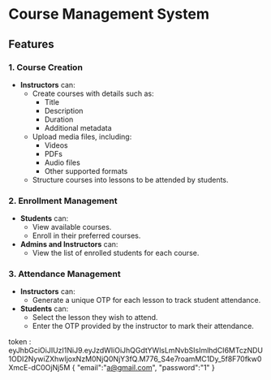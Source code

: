 # Course Management System

## Features

### 1. **Course Creation**
- **Instructors** can:
    - Create courses with details such as:
        - Title
        - Description
        - Duration
        - Additional metadata
    - Upload media files, including:
        - Videos
        - PDFs
        - Audio files
        - Other supported formats
    - Structure courses into lessons to be attended by students.

### 2. **Enrollment Management**
- **Students** can:
    - View available courses.
    - Enroll in their preferred courses.
- **Admins and Instructors** can:
    - View the list of enrolled students for each course.

### 3. **Attendance Management**
- **Instructors** can:
    - Generate a unique OTP for each lesson to track student attendance.
- **Students** can:
    - Select the lesson they wish to attend.
    - Enter the OTP provided by the instructor to mark their attendance.

token : eyJhbGciOiJIUzI1NiJ9.eyJzdWIiOiJhQGdtYWlsLmNvbSIsImlhdCI6MTczNDU1ODI2NywiZXhwIjoxNzM0NjQ0NjY3fQ.M776_S4e7roamMC1Dy_5f8F70fkw0XmcE-dC0OjNj5M
{
"email":"a@gmail.com",
"password":"1"
}